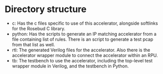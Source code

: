 # Directory structure
* c: Has the c files specific to use of this accelerator, alongside softlinks for the Rosebud C library.
* python: Has the scripts to generate an IP matching accelerator from a file containing list of rules. There is an script to generate a test pcap from that list as well.
* rtl: The generated Verilog files for the accelerator. Also there is the accelerator wrapper module to connect the accelerator within an RPU.
* tb: The testbench to use the accelerator, including the top-level test wrapper module in Verilog, and the testbench in Python.
